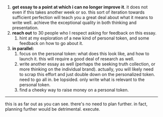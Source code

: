 1. **get essay to a point at which i can no longer improve it**. it does not even if this takes another week or so. this sort of iteration towards sufficient perfection will teach you a great deal about what it means to write well. achieve the exceptional quality in both thinking and presentation.
2. **reach out** to 30 people who I respect asking for feedback on this essay.
	1. hint at my exploration of a new kind of personal token, and some feedback on how to go about it.
3. **in parallel:** 
	1. focus on the personal token: what does this look like, and how to launch it. this will require a good deal of research as well.
	2. write another essay as well (perhaps the seeking truth collection, or more thinking on the individual brand). actually, you will likely need to scrap this effort and just double down on the personalized token. need to go all in. be lopsided. only write what is relevant to the personal token.
	3. find a cheeky way to raise money on a personal token.

---

this is as far out as you can see. there's no need to plan further. in fact, planning further would be detrimental. execute.